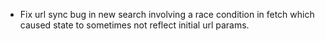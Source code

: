 - Fix url sync bug in new search involving a race condition in fetch which caused state to sometimes not reflect initial url params.